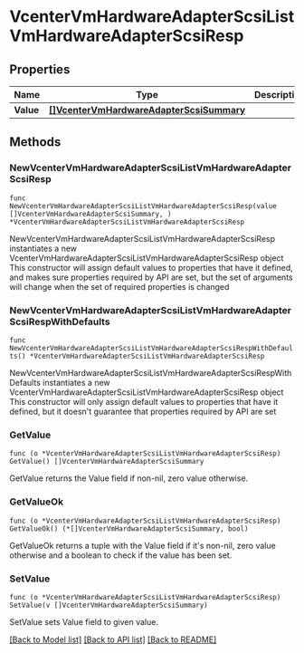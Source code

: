 # VcenterVmHardwareAdapterScsiListVmHardwareAdapterScsiResp

## Properties

Name | Type | Description | Notes
------------ | ------------- | ------------- | -------------
**Value** | [**[]VcenterVmHardwareAdapterScsiSummary**](VcenterVmHardwareAdapterScsiSummary.md) |  | 

## Methods

### NewVcenterVmHardwareAdapterScsiListVmHardwareAdapterScsiResp

`func NewVcenterVmHardwareAdapterScsiListVmHardwareAdapterScsiResp(value []VcenterVmHardwareAdapterScsiSummary, ) *VcenterVmHardwareAdapterScsiListVmHardwareAdapterScsiResp`

NewVcenterVmHardwareAdapterScsiListVmHardwareAdapterScsiResp instantiates a new VcenterVmHardwareAdapterScsiListVmHardwareAdapterScsiResp object
This constructor will assign default values to properties that have it defined,
and makes sure properties required by API are set, but the set of arguments
will change when the set of required properties is changed

### NewVcenterVmHardwareAdapterScsiListVmHardwareAdapterScsiRespWithDefaults

`func NewVcenterVmHardwareAdapterScsiListVmHardwareAdapterScsiRespWithDefaults() *VcenterVmHardwareAdapterScsiListVmHardwareAdapterScsiResp`

NewVcenterVmHardwareAdapterScsiListVmHardwareAdapterScsiRespWithDefaults instantiates a new VcenterVmHardwareAdapterScsiListVmHardwareAdapterScsiResp object
This constructor will only assign default values to properties that have it defined,
but it doesn't guarantee that properties required by API are set

### GetValue

`func (o *VcenterVmHardwareAdapterScsiListVmHardwareAdapterScsiResp) GetValue() []VcenterVmHardwareAdapterScsiSummary`

GetValue returns the Value field if non-nil, zero value otherwise.

### GetValueOk

`func (o *VcenterVmHardwareAdapterScsiListVmHardwareAdapterScsiResp) GetValueOk() (*[]VcenterVmHardwareAdapterScsiSummary, bool)`

GetValueOk returns a tuple with the Value field if it's non-nil, zero value otherwise
and a boolean to check if the value has been set.

### SetValue

`func (o *VcenterVmHardwareAdapterScsiListVmHardwareAdapterScsiResp) SetValue(v []VcenterVmHardwareAdapterScsiSummary)`

SetValue sets Value field to given value.



[[Back to Model list]](../README.md#documentation-for-models) [[Back to API list]](../README.md#documentation-for-api-endpoints) [[Back to README]](../README.md)


